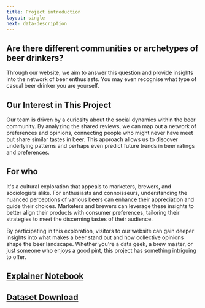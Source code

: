```yaml
---
title: Project introduction
layout: single
next: data-description
---
```


## **Are there different communities or archetypes of beer drinkers?** 
Through our website, we aim to answer this question and provide insights into the network of beer enthusiasts. You may even recognise what type of casual beer drinker you are yourself.

## **Our Interest in This Project**
Our team is driven by a curiosity about the social dynamics within the beer community. By analyzing the shared reviews, we can map out a network of preferences and opinions, connecting people who might never have meet but share similar tastes in beer. This approach allows us to discover underlying patterns and perhaps even predict future trends in beer ratings and preferences. 

## **For who**
It's a cultural exploration that appeals to marketers, brewers, and sociologists alike. For enthusiasts and connoisseurs, understanding the nuanced perceptions of various beers can enhance their appreciation and guide their choices. Marketers and brewers can leverage these insights to better align their products with consumer preferences, tailoring their strategies to meet the discerning tastes of their audience. 

By participating in this exploration, visitors to our website can gain deeper insights into what makes a beer stand out and how collective opinions shape the beer landscape. Whether you're a data geek, a brew master, or just someone who enjoys a good pint, this project has something intriguing to offer.


## [Explainer Notebook](https://nbviewer.org/github/luca2618/social_website/blob/main/Explainer.ipynb)
## [Dataset Download](https://drive.google.com/drive/folders/1snxpySoQwyRSrRYNecC79fd6D2PoS5Sg?usp=drive_link)

